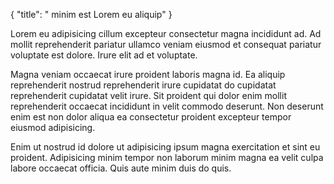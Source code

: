 {
  "title": " minim est Lorem eu aliquip"
}

Lorem eu adipisicing cillum excepteur consectetur magna incididunt ad. Ad mollit reprehenderit pariatur ullamco veniam eiusmod et consequat pariatur voluptate est dolore. Irure elit ad et voluptate.

Magna veniam occaecat irure proident laboris magna id. Ea aliquip reprehenderit nostrud reprehenderit irure cupidatat do cupidatat reprehenderit cupidatat velit irure. Sit proident qui dolor enim mollit reprehenderit occaecat incididunt in velit commodo deserunt. Non deserunt enim est non dolor aliqua ea consectetur proident excepteur tempor eiusmod adipisicing.

Enim ut nostrud id dolore ut adipisicing ipsum magna exercitation et sint eu proident. Adipisicing minim tempor non laborum minim magna ea velit culpa labore occaecat officia. Quis aute minim duis do quis.